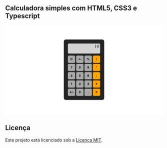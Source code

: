 ## Calculadora simples com HTML5, CSS3 e Typescript

![Calculadora posicionada no centro da tela](public/images/calculadora.PNG)

## Licença 

Este projeto está licenciado sob a [Licença MIT](LICENSE).